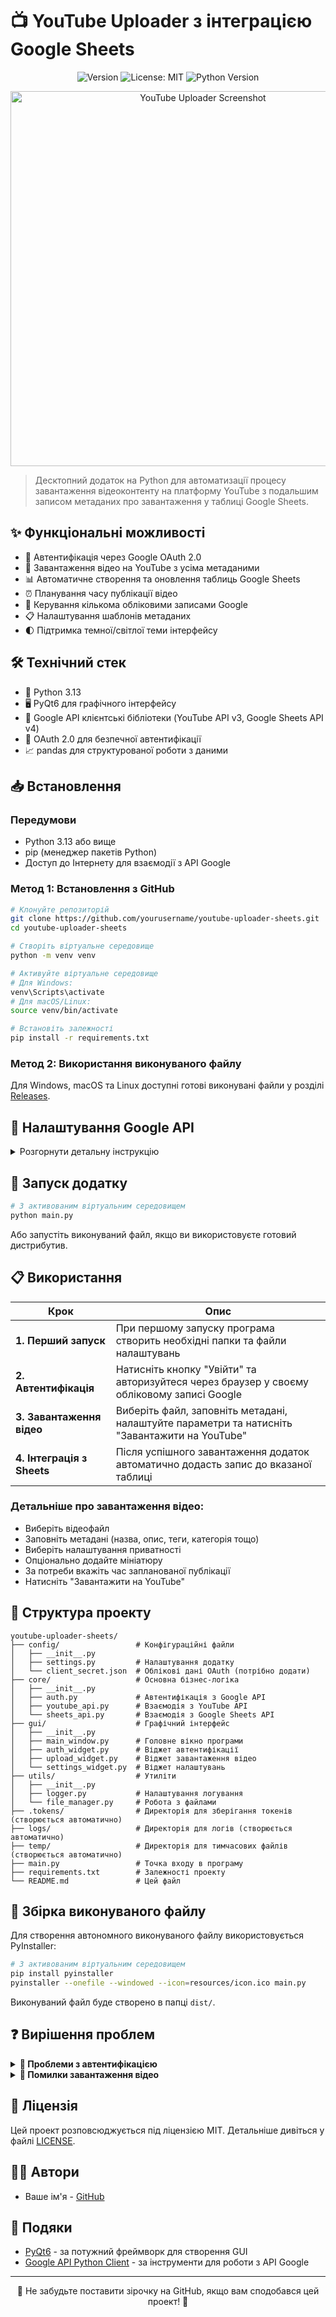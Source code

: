 # 📺 YouTube Uploader з інтеграцією Google Sheets

<div align="center">

![Version](https://img.shields.io/badge/version-1.0.0-blue.svg?cacheSeconds=2592000)
![License: MIT](https://img.shields.io/badge/License-MIT-yellow.svg)
![Python Version](https://img.shields.io/badge/python-3.13-green.svg)

</div>

<p align="center">
  <img src="[https://i.imgur.com/example.png](https://imgur.com/a/1iQ37ns)" alt="YouTube Uploader Screenshot" width="600"/>
</p>

> Десктопний додаток на Python для автоматизації процесу завантаження відеоконтенту на платформу YouTube з подальшим записом метаданих про завантаження у таблиці Google Sheets.

## ✨ Функціональні можливості

- 🔐 Автентифікація через Google OAuth 2.0
- 🎥 Завантаження відео на YouTube з усіма метаданими
- 📊 Автоматичне створення та оновлення таблиць Google Sheets
- ⏰ Планування часу публікації відео
- 👥 Керування кількома обліковими записами Google
- 📋 Налаштування шаблонів метаданих
- 🌓 Підтримка темної/світлої теми інтерфейсу

## 🛠️ Технічний стек

- 🐍 Python 3.13
- 🖥️ PyQt6 для графічного інтерфейсу
- 🔌 Google API клієнтські бібліотеки (YouTube API v3, Google Sheets API v4)
- 🔑 OAuth 2.0 для безпечної автентифікації
- 📈 pandas для структурованої роботи з даними

## 📥 Встановлення

### Передумови

- Python 3.13 або вище
- pip (менеджер пакетів Python)
- Доступ до Інтернету для взаємодії з API Google

### Метод 1: Встановлення з GitHub

```bash
# Клонуйте репозиторій
git clone https://github.com/yourusername/youtube-uploader-sheets.git
cd youtube-uploader-sheets

# Створіть віртуальне середовище
python -m venv venv

# Активуйте віртуальне середовище
# Для Windows:
venv\Scripts\activate
# Для macOS/Linux:
source venv/bin/activate

# Встановіть залежності
pip install -r requirements.txt
```

### Метод 2: Використання виконуваного файлу

Для Windows, macOS та Linux доступні готові виконувані файли у розділі [Releases](https://github.com/yourusername/youtube-uploader-sheets/releases).

## 🔐 Налаштування Google API

<details>
<summary>Розгорнути детальну інструкцію</summary>

Перед використанням додатку необхідно отримати облікові дані OAuth для доступу до API Google:

1. Створіть проект в [Google Cloud Console](https://console.cloud.google.com/)
2. Увімкніть YouTube Data API v3 та Google Sheets API v4
3. Налаштуйте екран згоди OAuth
4. Створіть облікові дані OAuth для десктопного додатку
5. Завантажте JSON файл з обліковими даними OAuth

### Покрокові інструкції:

1. Відвідайте [Google Cloud Console](https://console.cloud.google.com/)
2. Натисніть "Створити проект", введіть назву, натисніть "Створити"
3. У меню ліворуч виберіть "API і сервіси" > "Бібліотека"
4. Знайдіть і активуйте "YouTube Data API v3" та "Google Sheets API v4"
5. Налаштуйте екран згоди OAuth: меню ліворуч > "API і сервіси" > "Екран згоди OAuth"
6. Виберіть тип "Зовнішній" і заповніть обов'язкові поля
7. Додайте області доступу:
   - `https://www.googleapis.com/auth/youtube.upload`
   - `https://www.googleapis.com/auth/youtube`
   - `https://www.googleapis.com/auth/spreadsheets`
8. Створіть облікові дані: меню ліворуч > "API і сервіси" > "Облікові дані"
9. Натисніть "Створити облікові дані" > "ID клієнта OAuth"
10. Виберіть тип "Десктопний додаток", введіть назву
11. Завантажте JSON-файл і перейменуйте його на `client_secret.json`
12. Помістіть цей файл у папку `config/` додатку

</details>

## 🚀 Запуск додатку

```bash
# З активованим віртуальним середовищем
python main.py
```

Або запустіть виконуваний файл, якщо ви використовуєте готовий дистрибутив.

## 📋 Використання

<div align="center">

| Крок | Опис |
|------|------|
| **1. Перший запуск** | При першому запуску програма створить необхідні папки та файли налаштувань |
| **2. Автентифікація** | Натисніть кнопку "Увійти" та авторизуйтеся через браузер у своєму обліковому записі Google |
| **3. Завантаження відео** | Виберіть файл, заповніть метадані, налаштуйте параметри та натисніть "Завантажити на YouTube" |
| **4. Інтеграція з Sheets** | Після успішного завантаження додаток автоматично додасть запис до вказаної таблиці |

</div>

### Детальніше про завантаження відео:
- Виберіть відеофайл
- Заповніть метадані (назва, опис, теги, категорія тощо)
- Виберіть налаштування приватності
- Опціонально додайте мініатюру
- За потреби вкажіть час запланованої публікації
- Натисніть "Завантажити на YouTube"

## 📂 Структура проекту

```
youtube-uploader-sheets/
├── config/                 # Конфігураційні файли
│   ├── __init__.py
│   ├── settings.py         # Налаштування додатку
│   └── client_secret.json  # Облікові дані OAuth (потрібно додати)
├── core/                   # Основна бізнес-логіка
│   ├── __init__.py
│   ├── auth.py             # Автентифікація з Google API
│   ├── youtube_api.py      # Взаємодія з YouTube API
│   └── sheets_api.py       # Взаємодія з Google Sheets API
├── gui/                    # Графічний інтерфейс
│   ├── __init__.py
│   ├── main_window.py      # Головне вікно програми
│   ├── auth_widget.py      # Віджет автентифікації
│   ├── upload_widget.py    # Віджет завантаження відео
│   └── settings_widget.py  # Віджет налаштувань
├── utils/                  # Утиліти
│   ├── __init__.py
│   ├── logger.py           # Налаштування логування
│   └── file_manager.py     # Робота з файлами
├── .tokens/                # Директорія для зберігання токенів (створюється автоматично)
├── logs/                   # Директорія для логів (створюється автоматично)
├── temp/                   # Директорія для тимчасових файлів (створюється автоматично)
├── main.py                 # Точка входу в програму
├── requirements.txt        # Залежності проекту
└── README.md               # Цей файл
```

## 🔨 Збірка виконуваного файлу

Для створення автономного виконуваного файлу використовується PyInstaller:

```bash
# З активованим віртуальним середовищем
pip install pyinstaller
pyinstaller --onefile --windowed --icon=resources/icon.ico main.py
```

Виконуваний файл буде створено в папці `dist/`.

## ❓ Вирішення проблем

<details>
<summary><b>🔐 Проблеми з автентифікацією</b></summary>

1. Переконайтеся, що файл `client_secret.json` розміщено у папці `config/`
2. Перевірте, чи активовані необхідні API в консолі Google Cloud
3. Перевірте, чи додано всі необхідні області доступу в екрані згоди OAuth
4. Спробуйте видалити папку `.tokens/` і повторити авторизацію
</details>

<details>
<summary><b>🎥 Помилки завантаження відео</b></summary>

1. Перевірте підключення до Інтернету
2. Переконайтеся, що файл відео відповідає підтримуваним форматам (MP4, AVI, MOV тощо)
3. Перевірте, чи не перевищує розмір файлу ліміт YouTube (зазвичай 128 ГБ)
4. Перевірте логи в папці `logs/` для більш детальної інформації про помилку
</details>

## 📜 Ліцензія

Цей проект розповсюджується під ліцензією MIT. Детальніше дивіться у файлі [LICENSE](LICENSE).

## 👨‍💻 Автори

- Ваше ім'я - [GitHub](https://github.com/yourusername)

## 🙏 Подяки

- [PyQt6](https://www.riverbankcomputing.com/software/pyqt/download) - за потужний фреймворк для створення GUI
- [Google API Python Client](https://github.com/googleapis/google-api-python-client) - за інструменти для роботи з API Google

---

<div align="center">
  <p>🌟 Не забудьте поставити зірочку на GitHub, якщо вам сподобався цей проект! 🌟</p>
</div>
